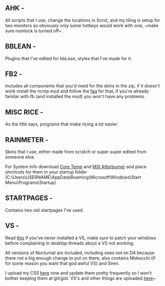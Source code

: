 
<h2>AHK - </h2>

All scripts that I use, change the locations in Scrot, and my tiling is setup for two monitors so obviously only some hotkeys would work with one, ~make sure numlock is turned off~.

<h2>BBLEAN - </h2>

Plugins that I've edited for bbLean, styles that I've made for it.

<h2>FB2 - </h2>

Includes all components that you'd need for the skins in the zip, if it doesn't work install the ncmp mod and follow the [faq](http://pastebin.com/QbGNnzsZ) for that, if you're already familar with fb (and installed the mod) you won't have any problems.

<h2>MISC RICE - </h2>

As the title says, programs that make ricing a lot easier.

<h2>RAINMETER - </h2>

Skins that I use, either made from scratch or super super edited from someone else.

For System Info download [Core Temp](http://www.alcpu.com/CoreTemp/Core-Temp-installer.exe) and [MSI Afterburner](http://download.msi.com/uti_exe/vga/MSIAfterburnerSetup400.zip) and place shortcuts for them in your startup folder (C:\Users\USERNAME\AppData\Roaming\Microsoft\Windows\Start Menu\Programs\Startup)

<h2>STARTPAGES - </h2>

Contains two old startpages I've used.

<h2>VS - </h2>

Read [this](http://neiio.deviantart.com/art/How-to-Install-Custom-Themes-262833454) if you've never installed a VS, make sure to patch your windows before complaining in desktop threads about a VS not working.

All versions of Nocturnal are included, including ones not on DA because there not a big enough change to put on there, also contains Mokocchi (if for some reason you want that god awful VS) and Siren.




I upload my CSS [here](https://userstyles.org/users/268662) now and update them pretty frequently so I won't bother keeping them at git/gist.
VS's and other things are uploaded [here](http://decagonal.deviantart.com/)~
